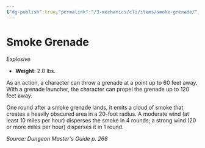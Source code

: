 ```yaml
---
{"dg-publish":true,"permalink":"/3-mechanics/cli/items/smoke-grenade/","tags":["ttrpg-cli/compendium/src/5e/dmg","ttrpg-cli/item/age/modern","ttrpg-cli/item/rarity/none","ttrpg-cli/item/weapon/explosive"]}
---
```


# Smoke Grenade
*Explosive*  


- **Weight**: 2.0 lbs.

As an action, a character can throw a grenade at a point up to 60 feet away. With a grenade launcher, the character can propel the grenade up to 120 feet away.

One round after a smoke grenade lands, it emits a cloud of smoke that creates a heavily obscured area in a 20-foot radius. A moderate wind (at least 10 miles per hour) disperses the smoke in 4 rounds; a strong wind (20 or more miles per hour) disperses it in 1 round.

*Source: Dungeon Master's Guide p. 268*